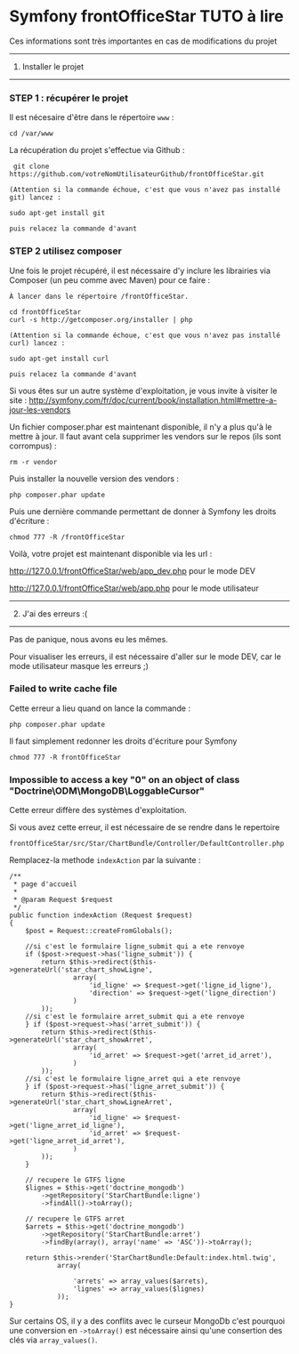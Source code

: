 Symfony frontOfficeStar TUTO à lire
========================

Ces informations sont très importantes en cas de modifications du projet

-----------------

1) Installer le projet
----------------------------------

###  STEP 1 : récupérer le projet

Il est nécesaire d'être dans le répertoire `www` :

    cd /var/www

La récupération du projet s'effectue via Github :

     git clone https://github.com/votreNomUtilisateurGithub/frontOfficeStar.git

`(Attention si la commande échoue, c'est que vous n'avez pas installé git) lancez :`

    sudo apt-get install git

`puis relacez la commande d'avant`

###  STEP 2 utilisez composer

Une fois le projet récupéré, il est nécessaire d'y inclure les librairies via Composer (un peu comme avec Maven) pour ce faire :

`À lancer dans le répertoire /frontOfficeStar.`

    cd frontOfficeStar
    curl -s http://getcomposer.org/installer | php

`(Attention si la commande échoue, c'est que vous n'avez pas installé curl) lancez :`

    sudo apt-get install curl

`puis relacez la commande d'avant`

Si vous êtes sur un autre système d'exploitation, je vous invite à visiter le site : http://symfony.com/fr/doc/current/book/installation.html#mettre-a-jour-les-vendors


Un fichier composer.phar est maintenant disponible, il n'y a plus qu'à le mettre à jour. Il faut avant cela supprimer les vendors sur le repos (ils sont corrompus) :

    rm -r vendor
    
Puis installer la nouvelle version des vendors :
    
    php composer.phar update
    
Puis une dernière commande permettant de donner à Symfony les droits d'écriture :

    chmod 777 -R /frontOfficeStar

Voilà, votre projet est maintenant disponible via les url :

http://127.0.0.1/frontOfficeStar/web/app_dev.php pour le mode DEV

http://127.0.0.1/frontOfficeStar/web/app.php pour le mode utilisateur

-----------------

2) J'ai des erreurs :(
----------------------------------

Pas de panique, nous avons eu les mêmes.

Pour visualiser les erreurs, il est nécessaire d'aller sur le mode DEV, car le mode utilisateur masque les erreurs ;)


### Failed to write cache file
Cette erreur a lieu quand on lance la commande :

    php composer.phar update
    
Il faut simplement redonner les droits d'écriture pour Symfony 

    chmod 777 -R frontOfficeStar
    
### Impossible to access a key "0" on an object of class "Doctrine\ODM\MongoDB\LoggableCursor"

Cette erreur diffère des systèmes d'exploitation.

Si vous avez cette erreur, il est nécessaire de se rendre dans le repertoire

    frontOfficeStar/src/Star/ChartBundle/Controller/DefaultController.php
    
Remplacez-la methode `indexAction` par la suivante :

    /**
     * page d'accueil
     * 
     * @param Request $request            
     */
    public function indexAction (Request $request)
    {
        $post = Request::createFromGlobals();
        
        //si c'est le formulaire ligne_submit qui a ete renvoye
        if ($post->request->has('ligne_submit')) {
            return $this->redirect($this->generateUrl('star_chart_showLigne', 
                    array(
                        'id_ligne' => $request->get('ligne_id_ligne'), 
                        'direction' => $request->get('ligne_direction')
                    )
            ));
        //si c'est le formulaire arret_submit qui a ete renvoye
        } if ($post->request->has('arret_submit')) {
            return $this->redirect($this->generateUrl('star_chart_showArret', 
                    array(
                        'id_arret' => $request->get('arret_id_arret'), 
                    )
            ));
        //si c'est le formulaire ligne_arret qui a ete renvoye
        } if ($post->request->has('ligne_arret_submit')) {
            return $this->redirect($this->generateUrl('star_chart_showLigneArret', 
                    array(
                        'id_ligne' => $request->get('ligne_arret_id_ligne'),
                        'id_arret' => $request->get('ligne_arret_id_arret'),
                    )
            ));
        }
         
        // recupere le GTFS ligne
        $lignes = $this->get('doctrine_mongodb')
            ->getRepository('StarChartBundle:ligne')
            ->findAll()->toArray();
        
        // recupere le GTFS arret
        $arrets = $this->get('doctrine_mongodb')
            ->getRepository('StarChartBundle:arret')
            ->findBy(array(), array('name' => 'ASC'))->toArray();
        
        return $this->render('StarChartBundle:Default:index.html.twig', 
                array(
                    
                    'arrets' => array_values($arrets),
                    'lignes' => array_values($lignes)
                ));
    }

Sur certains OS, il y a des conflits avec le curseur MongoDb c'est pourquoi une conversion en `->toArray()` est nécessaire ainsi qu'une consertion des clés via `array_values()`.





